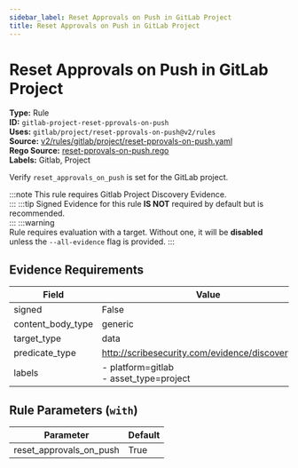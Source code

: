 ```yaml
---
sidebar_label: Reset Approvals on Push in GitLab Project
title: Reset Approvals on Push in GitLab Project
---  
```

# Reset Approvals on Push in GitLab Project  
**Type:** Rule  
**ID:** `gitlab-project-reset-pprovals-on-push`  
**Uses:** `gitlab/project/reset-pprovals-on-push@v2/rules`  
**Source:** [v2/rules/gitlab/project/reset-pprovals-on-push.yaml](https://github.com/scribe-public/sample-policies/blob/main/v2/rules/gitlab/project/reset-pprovals-on-push.yaml)  
**Rego Source:** [reset-pprovals-on-push.rego](https://github.com/scribe-public/sample-policies/blob/main/v2/rules/gitlab/project/reset-pprovals-on-push.rego)  
**Labels:** Gitlab, Project  

Verify `reset_approvals_on_push` is set for the GitLab project.

:::note 
This rule requires Gitlab Project Discovery Evidence.  
::: 
:::tip 
Signed Evidence for this rule **IS NOT** required by default but is recommended.  
::: 
:::warning  
Rule requires evaluation with a target. Without one, it will be **disabled** unless the `--all-evidence` flag is provided.
::: 

## Evidence Requirements  
| Field | Value |
|-------|-------|
| signed | False |
| content_body_type | generic |
| target_type | data |
| predicate_type | http://scribesecurity.com/evidence/discovery/v0.1 |
| labels | - platform=gitlab<br/>- asset_type=project |

## Rule Parameters (`with`)  
| Parameter | Default |
|-----------|---------|
| reset_approvals_on_push | True |
